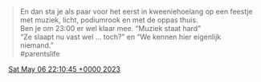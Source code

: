 > En dan sta je als paar voor het eerst in kweeniehoelang op een feestje met muziek, licht, podiumrook en met de oppas thuis\.   
> Ben je om 23:00 er wel klaar mee\. “Muziek staat hard”  
> “Ze slaapt nu vast wel … toch?” en “We kennen hier eigenlijk niemand\.”  
> \#parentslife

<img src="../../media/tweet.ico" width="12" /> [Sat May 06 22:10:45 +0000 2023](https://twitter.com/DromerDenker/status/1654971991122755585)